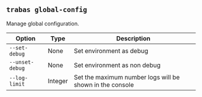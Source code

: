 ## `trabas global-config`
Manage global configuration.

Option | Type | Description |
--- | --- | --- |
`--set-debug` | None | Set environment as debug |
`--unset-debug` | None | Set environment as non debug |
`--log-limit` | Integer | Set the maximum number logs will be shown in the console |